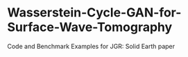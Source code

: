 # Wasserstein-Cycle-GAN-for-Surface-Wave-Tomography
Code and Benchmark Examples for JGR: Solid Earth paper
